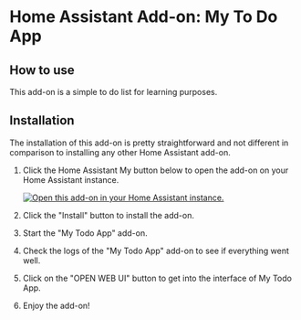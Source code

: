 # Home Assistant Add-on: My To Do App

## How to use

This add-on is a simple to do list for learning purposes.

## Installation

The installation of this add-on is pretty straightforward and not different in
comparison to installing any other Home Assistant add-on.

1. Click the Home Assistant My button below to open the add-on on your Home
   Assistant instance.

   [![Open this add-on in your Home Assistant instance.][addon-badge]][addon]

1. Click the "Install" button to install the add-on.
1. Start the "My Todo App" add-on.
1. Check the logs of the "My Todo App" add-on to see if everything went well.
1. Click on the "OPEN WEB UI" button to get into the interface of My Todo App.
1. Enjoy the add-on!

[addon-badge]: https://my.home-assistant.io/badges/supervisor_addon.svg
[addon]: https://my.home-assistant.io/redirect/supervisor_addon/?addon=1d040d01_my_todo_app&repository_url=https%3A%2F%2Fgithub.com%2Fmitchinator1%2FMULE-ToDo%2Fmy_todo_app_addon
